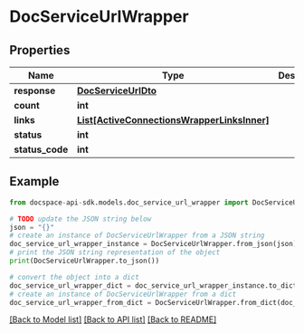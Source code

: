 # DocServiceUrlWrapper

## Properties

Name | Type | Description | Notes
------------ | ------------- | ------------- | -------------
**response** | [**DocServiceUrlDto**](DocServiceUrlDto.md) |  | [optional] 
**count** | **int** |  | [optional] 
**links** | [**List[ActiveConnectionsWrapperLinksInner]**](ActiveConnectionsWrapperLinksInner.md) |  | [optional] 
**status** | **int** |  | [optional] 
**status_code** | **int** |  | [optional] 

## Example

```python
from docspace-api-sdk.models.doc_service_url_wrapper import DocServiceUrlWrapper

# TODO update the JSON string below
json = "{}"
# create an instance of DocServiceUrlWrapper from a JSON string
doc_service_url_wrapper_instance = DocServiceUrlWrapper.from_json(json)
# print the JSON string representation of the object
print(DocServiceUrlWrapper.to_json())

# convert the object into a dict
doc_service_url_wrapper_dict = doc_service_url_wrapper_instance.to_dict()
# create an instance of DocServiceUrlWrapper from a dict
doc_service_url_wrapper_from_dict = DocServiceUrlWrapper.from_dict(doc_service_url_wrapper_dict)
```
[[Back to Model list]](../README.md#documentation-for-models) [[Back to API list]](../README.md#documentation-for-api-endpoints) [[Back to README]](../README.md)


